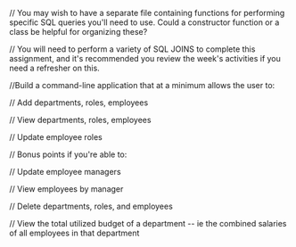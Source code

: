 // You may wish to have a separate file containing functions for performing specific SQL queries you'll need to use. Could a constructor function or a class be helpful for organizing these?


// You will need to perform a variety of SQL JOINS to complete this assignment, and it's recommended you review the week's activities if you need a refresher on this.


//Build a command-line application that at a minimum allows the user to:


// Add departments, roles, employees


// View departments, roles, employees


// Update employee roles


// Bonus points if you're able to:


// Update employee managers


// View employees by manager


// Delete departments, roles, and employees


// View the total utilized budget of a department -- ie the combined salaries of all employees in that department


